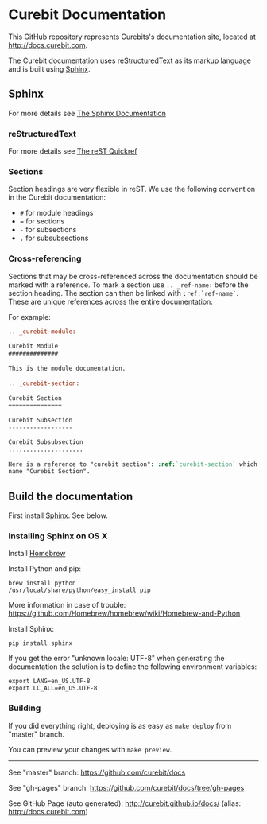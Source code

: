 Curebit Documentation
=====================

This GitHub repository represents Curebits's documentation site, located at http://docs.curebit.com.

The Curebit documentation uses [reStructuredText](http://docutils.sourceforge.net/rst.html) as its markup language and is built using [Sphinx](http://sphinx-doc.org/).

Sphinx
------

For more details see [The Sphinx Documentation](http://sphinx-doc.org/contents.html)

### reStructuredText

For more details see [The reST Quickref](http://docutils.sourceforge.net/docs/user/rst/quickref.html)

### Sections

Section headings are very flexible in reST. We use the following convention in the Curebit documentation:

* `#` for module headings
* `=` for sections
* `-` for subsections
* `.` for subsubsections

### Cross-referencing

Sections that may be cross-referenced across the documentation should be marked with a reference.
To mark a section use `.. _ref-name:` before the section heading.
The section can then be linked with `` :ref:`ref-name` ``. These are unique references across the entire documentation.

For example:

```rst
.. _curebit-module:
 
Curebit Module
##############
 
This is the module documentation.
 
.. _curebit-section:
 
Curebit Section
===============
 
Curebit Subsection
------------------

Curebit Subsubsection
.....................
 
Here is a reference to "curebit section": :ref:`curebit-section` which will have the
name "Curebit Section".
```

Build the documentation
-----------------------

First install [Sphinx](http://sphinx-doc.org/). See below.

### Installing Sphinx on OS X

Install [Homebrew](http://brew.sh/)

Install Python and pip:

    brew install python
    /usr/local/share/python/easy_install pip

More information in case of trouble: https://github.com/Homebrew/homebrew/wiki/Homebrew-and-Python

Install Sphinx:

    pip install sphinx
    
If you get the error "unknown locale: UTF-8" when generating the documentation the solution is to define the following environment variables:

    export LANG=en_US.UTF-8
    export LC_ALL=en_US.UTF-8

### Building

If you did everything right, deploying is as easy as `make deploy` from "master" branch.

You can preview your changes with `make preview`.

---

See "master" branch: https://github.com/curebit/docs

See "gh-pages" branch: https://github.com/curebit/docs/tree/gh-pages

See GitHub Page (auto generated): http://curebit.github.io/docs/ (alias: http://docs.curebit.com)
